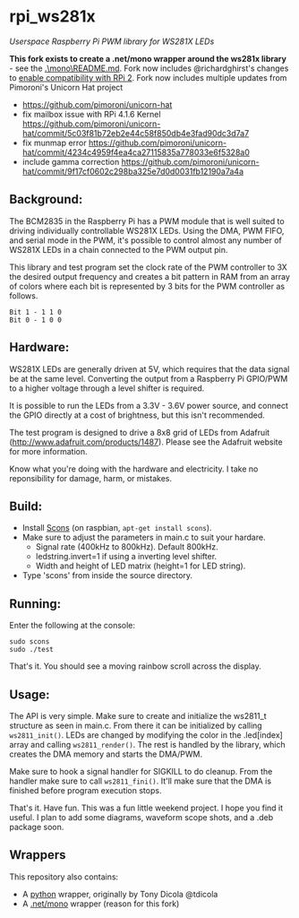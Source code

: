 rpi_ws281x==========*Userspace Raspberry Pi PWM library for WS281X LEDs***This fork exists to create a .net/mono wrapper around the ws281x library** - see the [.\mono\README.md]('/mono/'). Fork now includes @richardghirst's changes to [enable compatibility with RPi 2](https://github.com/richardghirst/rpi_ws281x).Fork now includes multiple updates from Pimoroni's Unicorn Hat project- https://github.com/pimoroni/unicorn-hat- fix mailbox issue with RPi 4.1.6 Kernel https://github.com/pimoroni/unicorn-hat/commit/5c03f81b72eb2e44c58f850db4e3fad90dc3d7a7- fix munmap error https://github.com/pimoroni/unicorn-hat/commit/4234c4959f4ea4ca27115835a778033e6f5328a0- include gamma correction https://github.com/pimoroni/unicorn-hat/commit/9f17cf0602c298ba325e7d0d0031fb12190a7a4a## Background:The BCM2835 in the Raspberry Pi has a PWM module that is well suited todriving individually controllable WS281X LEDs.  Using the DMA, PWM FIFO,and serial mode in the PWM, it's possible to control almost any numberof WS281X LEDs in a chain connected to the PWM output pin.This library and test program set the clock rate of the PWM controller to3X the desired output frequency and creates a bit pattern in RAM from anarray of colors where each bit is represented by 3 bits for the PWMcontroller as follows.    Bit 1 - 1 1 0    Bit 0 - 1 0 0## Hardware:WS281X LEDs are generally driven at 5V, which requires that the datasignal be at the same level.  Converting the output from a RaspberryPi GPIO/PWM to a higher voltage through a level shifter is required.It is possible to run the LEDs from a 3.3V - 3.6V power source, andconnect the GPIO directly at a cost of brightness, but this isn'trecommended.The test program is designed to drive a 8x8 grid of LEDs from Adafruit(http://www.adafruit.com/products/1487).  Please see the Adafruitwebsite for more information.Know what you're doing with the hardware and electricity.  I take noreponsibility for damage, harm, or mistakes.## Build:- Install [Scons][scons] (on raspbian, `apt-get install scons`).- Make sure to adjust the parameters in main.c to suit your hardare.  - Signal rate (400kHz to 800kHz).  Default 800kHz.  - ledstring.invert=1 if using a inverting level shifter.  - Width and height of LED matrix (height=1 for LED string).- Type 'scons' from inside the source directory.## Running:Enter the following at the console:		sudo scons	sudo ./testThat's it.  You should see a moving rainbow scroll across the display.## Usage:The API is very simple.  Make sure to create and initialize the ws2811_tstructure as seen in main.c.  From there it can be initializedby calling `ws2811_init()`.  LEDs are changed by modifying the color inthe .led[index] array and calling `ws2811_render()`.  The rest is handledby the library, which creates the DMA memory and starts the DMA/PWM.Make sure to hook a signal handler for SIGKILL to do cleanup.  From thehandler make sure to call `ws2811_fini()`.  It'll make sure that the DMAis finished before program execution stops.That's it.  Have fun.  This was a fun little weekend project.  I hopeyou find it useful.  I plan to add some diagrams, waveform scope shots,and a .deb package soon.## WrappersThis repository also contains: - A [python]('/python') wrapper, originally by Tony Dicola @tdicola - A [.net/mono]('/mono') wrapper (reason for this fork)[scons]: http://scons.org